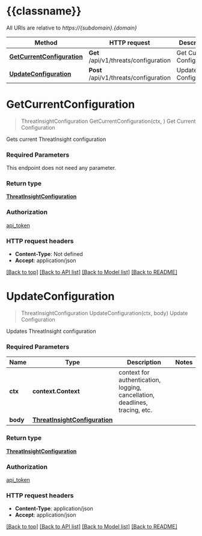 # {{classname}}

All URIs are relative to *https://{subdomain}.{domain}*

Method | HTTP request | Description
------------- | ------------- | -------------
[**GetCurrentConfiguration**](ThreatInsightApi.md#GetCurrentConfiguration) | **Get** /api/v1/threats/configuration | Get Current Configuration
[**UpdateConfiguration**](ThreatInsightApi.md#UpdateConfiguration) | **Post** /api/v1/threats/configuration | Update Configuration

# **GetCurrentConfiguration**
> ThreatInsightConfiguration GetCurrentConfiguration(ctx, )
Get Current Configuration

Gets current ThreatInsight configuration

### Required Parameters
This endpoint does not need any parameter.

### Return type

[**ThreatInsightConfiguration**](ThreatInsightConfiguration.md)

### Authorization

[api_token](../README.md#api_token)

### HTTP request headers

 - **Content-Type**: Not defined
 - **Accept**: application/json

[[Back to top]](#) [[Back to API list]](../README.md#documentation-for-api-endpoints) [[Back to Model list]](../README.md#documentation-for-models) [[Back to README]](../README.md)

# **UpdateConfiguration**
> ThreatInsightConfiguration UpdateConfiguration(ctx, body)
Update Configuration

Updates ThreatInsight configuration

### Required Parameters

Name | Type | Description  | Notes
------------- | ------------- | ------------- | -------------
 **ctx** | **context.Context** | context for authentication, logging, cancellation, deadlines, tracing, etc.
  **body** | [**ThreatInsightConfiguration**](ThreatInsightConfiguration.md)|  | 

### Return type

[**ThreatInsightConfiguration**](ThreatInsightConfiguration.md)

### Authorization

[api_token](../README.md#api_token)

### HTTP request headers

 - **Content-Type**: application/json
 - **Accept**: application/json

[[Back to top]](#) [[Back to API list]](../README.md#documentation-for-api-endpoints) [[Back to Model list]](../README.md#documentation-for-models) [[Back to README]](../README.md)

